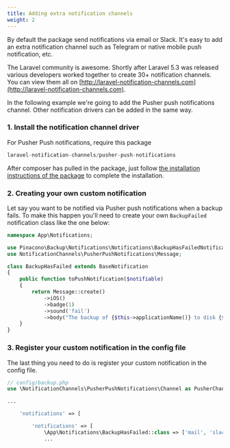 ```yaml
---
title: Adding extra notification channels
weight: 2
---
```


By default the package send notifications via email or Slack. It's easy to add an extra notification channel such as Telegram or native mobile push notification, etc.

The Laravel community is awesome. Shortly after Laravel 5.3 was released various developers worked together to create 30+ notification channels. You can view them all on [http://laravel-notification-channels.com](http://laravel-notification-channels.com).

In the following example we're going to add the Pusher push notifications channel. Other notification drivers can be added in the same way.

### 1. Install the notification channel driver

For Pusher Push notifications, require this package

```php
laravel-notification-channels/pusher-push-notifications
```

After composer has pulled in the package, just follow [the installation instructions of the package](https://github.com/laravel-notification-channels#installation) to complete the installation.


### 2. Creating your own custom notification

Let say you want to be notified via Pusher push notifications when a backup fails. To make this happen you'll need to create your own `BackupFailed` notification class like the one below:

```php
namespace App\Notifications;

use Pinacono\Backup\Notifications\Notifications\BackupHasFailedNotification as BaseNotification;
use NotificationChannels\PusherPushNotifications\Message;

class BackupHasFailed extends BaseNotification
{
    public function toPushNotification($notifiable)
    {
        return Message::create()
            ->iOS()
            ->badge(1)
            ->sound('fail')
            ->body("The backup of {$this->applicationName()} to disk {$this->diskName()} has failed");
    }
}
```

### 3. Register your custom notification in the config file

The last thing you need to do is register your custom notification in the config file.

```php
// config/backup.php
use \NotificationChannels\PusherPushNotifications\Channel as PusherChannel

...

    'notifications' => [

        'notifications' => [
            \App\Notifications\BackupHasFailed::class => ['mail', 'slack', PusherChannel::class],
            ...
```

